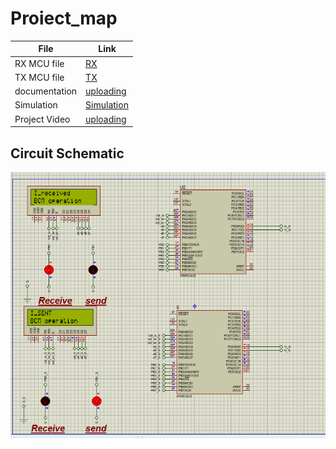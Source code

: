  # Proiect_map
| File                  | Link                                                                           
| --------------------- | ------------------------------------------------------------------------------ |
| RX MCU file                   | [RX](https://github.com/ahmedatef1496/SW-Design-/tree/main/Dynamic%20Design/BCM/BCM_R)  |    
| TX MCU file                   | [TX](https://github.com/ahmedatef1496/SW-Design-/tree/main/Dynamic%20Design/BCM/BCM_S)  |
| documentation                 | [uploading]() |                                          | 
| Simulation                    | [Simulation](https://github.com/ahmedatef1496/SW-Design-/tree/main/Dynamic%20Design/BCM/simulation ) |
| Project Video                 | [uploading]()|

## Circuit Schematic
![CircuitSchematic](https://github.com/ahmedatef1496/SW-Design-/blob/main/Dynamic%20Design/bcm.PNG)
